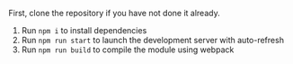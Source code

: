 First, clone the repository if you have not done it already.
1. Run `npm i` to install dependencies
1. Run `npm run start` to launch the development server with auto-refresh
2. Run `npm run build` to compile the module using webpack